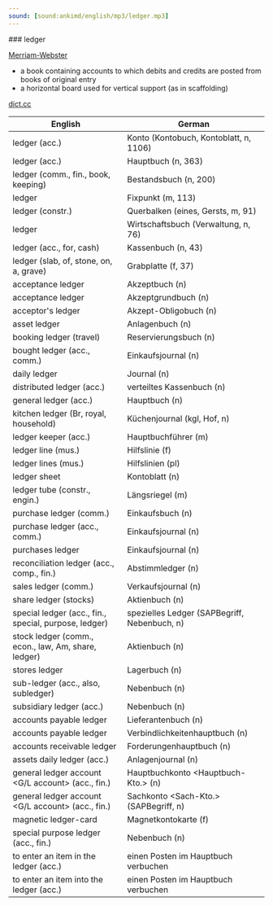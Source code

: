```yaml
---
sound: [sound:ankimd/english/mp3/ledger.mp3]
---
```


\### ledger

[Merriam-Webster](https://www.merriam-webster.com/dictionary/ledger)

- a book containing accounts to which debits and credits are posted from books of original entry
- a horizontal board used for vertical support (as in scaffolding)

[dict.cc](https://www.dict.cc/ledger)

| English        | German       |
| -------------- | ------------ |
| ledger (acc.) | Konto (Kontobuch, Kontoblatt, n, 1106) |
| ledger (acc.) | Hauptbuch (n, 363) |
| ledger (comm., fin., book, keeping) | Bestandsbuch (n, 200) |
| ledger | Fixpunkt (m, 113) |
| ledger (constr.) | Querbalken (eines, Gersts, m, 91) |
| ledger | Wirtschaftsbuch (Verwaltung, n, 76) |
| ledger (acc., for, cash) | Kassenbuch (n, 43) |
| ledger (slab, of, stone, on, a, grave) | Grabplatte (f, 37) |
| acceptance ledger | Akzeptbuch (n) |
| acceptance ledger | Akzeptgrundbuch (n) |
| acceptor's ledger | Akzept-Obligobuch (n) |
| asset ledger | Anlagenbuch (n) |
| booking ledger (travel) | Reservierungsbuch (n) |
| bought ledger (acc., comm.) | Einkaufsjournal (n) |
| daily ledger | Journal (n) |
| distributed ledger (acc.) | verteiltes Kassenbuch (n) |
| general ledger (acc.) | Hauptbuch (n) |
| kitchen ledger (Br, royal, household) | Küchenjournal (kgl, Hof, n) |
| ledger keeper (acc.) | Hauptbuchführer (m) |
| ledger line (mus.) | Hilfslinie (f) |
| ledger lines (mus.) | Hilfslinien (pl) |
| ledger sheet | Kontoblatt (n) |
| ledger tube (constr., engin.) | Längsriegel (m) |
| purchase ledger (comm.) | Einkaufsbuch (n) |
| purchase ledger (acc., comm.) | Einkaufsjournal (n) |
| purchases ledger | Einkaufsjournal (n) |
| reconciliation ledger (acc., comp., fin.) | Abstimmledger (n) |
| sales ledger (comm.) | Verkaufsjournal (n) |
| share ledger (stocks) | Aktienbuch (n) |
| special ledger (acc., fin., special, purpose, ledger) | spezielles Ledger (SAPBegriff, Nebenbuch, n) |
| stock ledger (comm., econ., law, Am, share, ledger) | Aktienbuch (n) |
| stores ledger | Lagerbuch (n) |
| sub-ledger (acc., also, subledger) | Nebenbuch (n) |
| subsidiary ledger (acc.) | Nebenbuch (n) |
| accounts payable ledger | Lieferantenbuch (n) |
| accounts payable ledger | Verbindlichkeitenhauptbuch (n) |
| accounts receivable ledger | Forderungenhauptbuch (n) |
| assets daily ledger (acc.) | Anlagenjournal (n) |
| general ledger account <G/L account> (acc., fin.) | Hauptbuchkonto <Hauptbuch-Kto.> (n) |
| general ledger account <G/L account> (acc., fin.) | Sachkonto <Sach-Kto.> (SAPBegriff, n) |
| magnetic ledger-card | Magnetkontokarte (f) |
| special purpose ledger (acc., fin.) | Nebenbuch (n) |
| to enter an item in the ledger (acc.) | einen Posten im Hauptbuch verbuchen |
| to enter an item into the ledger (acc.) | einen Posten im Hauptbuch verbuchen |
